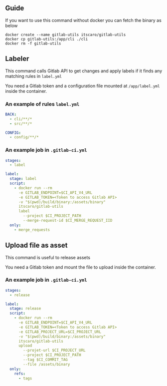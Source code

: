 ## Guide
If you want to use this command without docker you can fetch the binary as below
```shell script
docker create --name gitlab-utils itscaro/gitlab-utils
docker cp gitlab-utils:/app/cli ./cli
docker rm -f gitlab-utils
```

## Labeler
This command calls Gitlab API to get changes and apply labels if it finds any matching rules in `label.yml`

You need a Gitlab token and a configuration file mounted at `/app/label.yml` inside the container.

### An example of rules `label.yml`
```yaml
BACK:
  - cli/**/*
  - src/**/*

CONFIG:
  - config/**/*
```

### An example job in `.gitlab-ci.yml`
```yaml
stages:
  - label

label:
  stage: label
  script:
    - docker run --rm
      -e GITLAB_ENDPOINT=$CI_API_V4_URL 
      -e GITLAB_TOKEN=<Token to access Gitlab API>
      -v "$(pwd)/build/binary:/assets/binary"
      itscaro/gitlab-utils
      label
        --project $CI_PROJECT_PATH
        --merge-request-id $CI_MERGE_REQUEST_IID
  only:
    - merge_requests
```

## Upload file as asset
This command is useful to release assets

You need a Gitlab token and mount the file to upload inside the container.

### An example job in `.gitlab-ci.yml`
```yaml
stages:
  - release

label:
  stage: release
  script:
    - docker run --rm
      -e GITLAB_ENDPOINT=$CI_API_V4_URL 
      -e GITLAB_TOKEN=<Token to access Gitlab API>
      -e GITLAB_PROJECT_URL=$CI_PROJECT_URL
      -v "$(pwd)/build/binary:/assets/binary"
      itscaro/gitlab-utils
      upload
        --projet-url $CI_PROJECT_URL
        --project $CI_PROJECT_PATH
        --tag $CI_COMMIT_TAG
        --file /assets/binary
  only:
    refs:
      - tags
```
